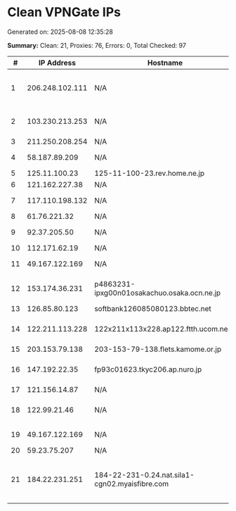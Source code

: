 # Clean VPNGate IPs
Generated on: 2025-08-08 12:35:28

**Summary:** Clean: 21, Proxies: 76, Errors: 0, Total Checked: 97

| # | IP Address | Hostname | Type | Country | Provider |
|---|------------|----------|------|---------|----------|
| 1 | 206.248.102.111 | N/A | Residential | PR | Liberty Communications of Puerto Rico LLC |
| 2 | 103.230.213.253 | N/A | Business | CN | China Unicom Beijing Province Network |
| 3 | 211.250.208.254 | N/A | Business | KR | Korea Telecom |
| 4 | 58.187.89.209 | N/A | Wireless | VN | FPT Telecom Company |
| 5 | 125.11.100.23 | 125-11-100-23.rev.home.ne.jp | Wireless | JP | JCOM Co., Ltd. |
| 6 | 121.162.227.38 | N/A | Business | KR | Korea Telecom |
| 7 | 117.110.198.132 | N/A | Business | KR | DACOM-PUBNETPLUS |
| 8 | 61.76.221.32 | N/A | Business | KR | Korea Telecom |
| 9 | 92.37.205.50 | N/A | Residential | RU | PJSC Rostelecom |
| 10 | 112.171.62.19 | N/A | Business | KR | Korea Telecom |
| 11 | 49.167.122.169 | N/A | Business | KR | LG POWERCOMM |
| 12 | 153.174.36.231 | p4863231-ipxg00n01osakachuo.osaka.ocn.ne.jp | Business | JP | NTT Communications Corporation |
| 13 | 126.85.80.123 | softbank126085080123.bbtec.net | Business | JP | SoftBank Corp. |
| 14 | 122.211.113.228 | 122x211x113x228.ap122.ftth.ucom.ne.jp | Residential | JP | ARTERIA Networks Corporation |
| 15 | 203.153.79.138 | 203-153-79-138.flets.kamome.or.jp | Business | JP | Netforest,Inc. |
| 16 | 147.192.22.35 | fp93c01623.tkyc206.ap.nuro.jp | Business | JP | Sony Network Communications Inc. |
| 17 | 121.156.14.87 | N/A | Business | KR | Korea Telecom |
| 18 | 122.99.21.46 | N/A | Business | TW | Hoshin Multimedia Center Inc. |
| 19 | 49.167.122.169 | N/A | Business | KR | LG POWERCOMM |
| 20 | 59.23.75.207 | N/A | Business | KR | Korea Telecom |
| 21 | 184.22.231.251 | 184-22-231-0.24.nat.sila1-cgn02.myaisfibre.com | Wireless | TH | ADVANCED WIRELESS NETWORK COMPANY LIMITED |
